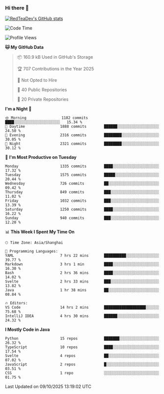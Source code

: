 ### Hi there 👋

<!--
**RedTeaDev/RedTeaDev** is a ✨ _special_ ✨ repository because its `README.md` (this file) appears on your GitHub profile.

Here are some ideas to get you started:

- 🔭 I’m currently working on ...
- 🌱 I’m currently learning ...
- 👯 I’m looking to collaborate on ...
- 🤔 I’m looking for help with ...
- 💬 Ask me about ...
- 📫 How to reach me: ...
- 😄 Pronouns: ...
- ⚡ Fun fact: ...
-->

<!--
[![wakatime](https://wakatime.com/badge/user/6b101ed0-04c0-4490-9283-eb61f2efff96.svg)](https://wakatime.com/@6b101ed0-04c0-4490-9283-eb61f2efff96)
!-->

[![RedTeaDev's GitHub stats](https://github-readme-stats.vercel.app/api?username=RedTeaDev\&include_all_commits=true)](https://github.com/anuraghazra/github-readme-stats)
<!--
[![willianrod's wakatime stats](https://github-readme-stats.vercel.app/api/wakatime?username=RedTeaDev)](https://github.com/anuraghazra/github-readme-stats)
!-->
<!--START_SECTION:waka-->
![Code Time](http://img.shields.io/badge/Code%20Time-3%2C552%20hrs%2026%20mins-blue)

![Profile Views](http://img.shields.io/badge/Profile%20Views-0-blue)

**🐱 My GitHub Data** 

> 📦 160.9 kB Used in GitHub's Storage 
 > 
> 🏆 707 Contributions in the Year 2025
 > 
> 🚫 Not Opted to Hire
 > 
> 📜 40 Public Repositories 
 > 
> 🔑 20 Private Repositories 
 > 
**I'm a Night 🦉** 

```text
🌞 Morning                1182 commits        ████░░░░░░░░░░░░░░░░░░░░░   15.34 % 
🌆 Daytime                1888 commits        ██████░░░░░░░░░░░░░░░░░░░   24.50 % 
🌃 Evening                2316 commits        ████████░░░░░░░░░░░░░░░░░   30.05 % 
🌙 Night                  2321 commits        ████████░░░░░░░░░░░░░░░░░   30.12 % 
```
📅 **I'm Most Productive on Tuesday** 

```text
Monday                   1335 commits        ████░░░░░░░░░░░░░░░░░░░░░   17.32 % 
Tuesday                  1575 commits        █████░░░░░░░░░░░░░░░░░░░░   20.44 % 
Wednesday                726 commits         ██░░░░░░░░░░░░░░░░░░░░░░░   09.42 % 
Thursday                 849 commits         ███░░░░░░░░░░░░░░░░░░░░░░   11.02 % 
Friday                   1032 commits        ███░░░░░░░░░░░░░░░░░░░░░░   13.39 % 
Saturday                 1250 commits        ████░░░░░░░░░░░░░░░░░░░░░   16.22 % 
Sunday                   940 commits         ███░░░░░░░░░░░░░░░░░░░░░░   12.20 % 
```


📊 **This Week I Spent My Time On** 

```text
🕑︎ Time Zone: Asia/Shanghai

💬 Programming Languages: 
YAML                     7 hrs 22 mins       ██████████░░░░░░░░░░░░░░░   39.77 % 
Markdown                 3 hrs 1 min         ████░░░░░░░░░░░░░░░░░░░░░   16.30 % 
Bash                     2 hrs 36 mins       ████░░░░░░░░░░░░░░░░░░░░░   14.02 % 
Svelte                   2 hrs 33 mins       ███░░░░░░░░░░░░░░░░░░░░░░   13.82 % 
Java                     1 hr 38 mins        ██░░░░░░░░░░░░░░░░░░░░░░░   08.84 % 

🔥 Editors: 
VS Code                  14 hrs 2 mins       ███████████████████░░░░░░   75.68 % 
IntelliJ IDEA            4 hrs 30 mins       ██████░░░░░░░░░░░░░░░░░░░   24.32 % 
```

**I Mostly Code in Java** 

```text
Python                   15 repos            ███████░░░░░░░░░░░░░░░░░░   26.32 % 
TypeScript               10 repos            ████░░░░░░░░░░░░░░░░░░░░░   17.54 % 
Svelte                   4 repos             ██░░░░░░░░░░░░░░░░░░░░░░░   07.02 % 
JavaScript               2 repos             █░░░░░░░░░░░░░░░░░░░░░░░░   03.51 % 
CSS                      1 repo              ░░░░░░░░░░░░░░░░░░░░░░░░░   01.75 % 
```




 Last Updated on 09/10/2025 13:19:02 UTC
<!--END_SECTION:waka-->


